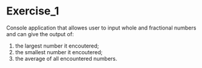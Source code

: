 # Exercise_1
Console application that allowes user to input whole and fractional numbers and can give the output of:
  1) the largest number it encoutered;
  2) the smallest number it encoutered;
  3) the average of all encountered numbers.
